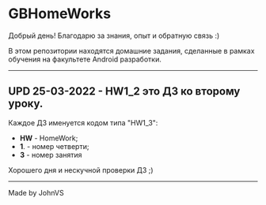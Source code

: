 # GBHomeWorks
 
Добрый день!
Благодарю за знания, опыт и обратную связь :)

В этом репозитории находятся домашние задания, сделанные в рамках
обучения на факультете Android разработки.

---
UPD 25-03-2022 - HW1_2 это ДЗ ко второму уроку.
---

Каждое ДЗ именуется кодом типа "HW1_3":
 * **HW** - HomeWork;
 * **1**. - номер четверти;
 * **3** - номер занятия

Хорошего дня и нескучной проверки ДЗ ;)

---
Made by JohnVS
